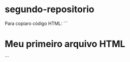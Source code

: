# segundo-repositorio

Para copiaro código HTML:
´´´
<html>
 <h1>Meu primeiro arquivo HTML</h1>
 </html>
 ´´´

